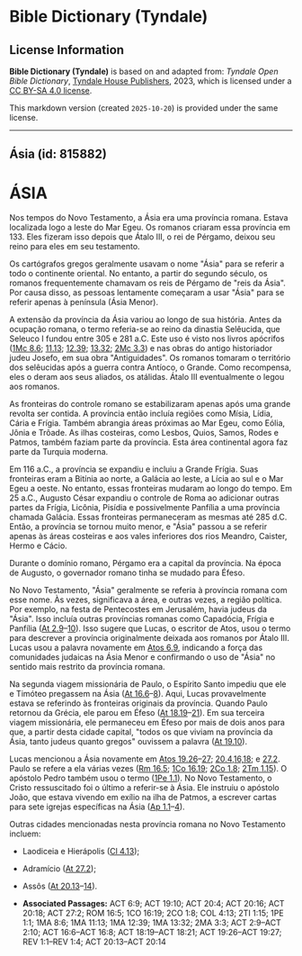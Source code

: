 # Bible Dictionary (Tyndale)

## License Information

**Bible Dictionary (Tyndale)** is based on and adapted from: _Tyndale Open Bible Dictionary_, [Tyndale House Publishers](https://tyndaleopenresources.com/), 2023, which is licensed under a [CC BY-SA 4.0 license](https://creativecommons.org/licenses/by-sa/4.0/legalcode.en).

This markdown version (created `2025-10-20`) is provided under the same license.



--------------------------------

## Ásia (id: 815882)

ÁSIA
====

Nos tempos do Novo Testamento, a Ásia era uma província romana. Estava localizada logo a leste do Mar Egeu. Os romanos criaram essa província em 133\. Eles fizeram isso depois que Átalo III, o rei de Pérgamo, deixou seu reino para eles em seu testamento.

Os cartógrafos gregos geralmente usavam o nome "Ásia" para se referir a todo o continente oriental. No entanto, a partir do segundo século, os romanos frequentemente chamavam os reis de Pérgamo de "reis da Ásia". Por causa disso, as pessoas lentamente começaram a usar "Ásia" para se referir apenas à península (Ásia Menor).

A extensão da província da Ásia variou ao longo de sua história. Antes da ocupação romana, o termo referia\-se ao reino da dinastia Selêucida, que Seleuco I fundou entre 305 e 281 a.C. Este uso é visto nos livros apócrifos ([1Mc 8\.6](https://ref.ly/1Macc8:6); [11\.13](https://ref.ly/1Macc11:13); [12\.39](https://ref.ly/1Macc12:39); [13\.32](https://ref.ly/1Macc13:32); [2Mc 3\.3](https://ref.ly/2Macc3:3)) e nas obras do antigo historiador judeu Josefo, em sua obra "Antiguidades". Os romanos tomaram o território dos selêucidas após a guerra contra Antíoco, o Grande. Como recompensa, eles o deram aos seus aliados, os atálidas. Átalo III eventualmente o legou aos romanos.

As fronteiras do controle romano se estabilizaram apenas após uma grande revolta ser contida. A província então incluía regiões como Mísia, Lídia, Cária e Frígia. Também abrangia áreas próximas ao Mar Egeu, como Eólia, Jônia e Trôade. As ilhas costeiras, como Lesbos, Quios, Samos, Rodes e Patmos, também faziam parte da província. Esta área continental agora faz parte da Turquia moderna.

Em 116 a.C., a província se expandiu e incluiu a Grande Frígia. Suas fronteiras eram a Bitínia ao norte, a Galácia ao leste, a Lícia ao sul e o Mar Egeu a oeste. No entanto, essas fronteiras mudaram ao longo do tempo. Em 25 a.C., Augusto César expandiu o controle de Roma ao adicionar outras partes da Frígia, Licônia, Pisídia e possivelmente Panfília a uma província chamada Galácia. Essas fronteiras permaneceram as mesmas até 285 d.C. Então, a província se tornou muito menor, e "Ásia" passou a se referir apenas às áreas costeiras e aos vales inferiores dos rios Meandro, Caister, Hermo e Cácio.

Durante o domínio romano, Pérgamo era a capital da província. Na época de Augusto, o governador romano tinha se mudado para Éfeso.

No Novo Testamento, "Ásia" geralmente se referia à província romana com esse nome. Às vezes, significava a área, e outras vezes, a região política. Por exemplo, na festa de Pentecostes em Jerusalém, havia judeus da "Ásia". Isso incluía outras províncias romanas como Capadócia, Frígia e Panfília ([At 2\.9](https://ref.ly/Acts2:9-Acts2:10)–[10](https://ref.ly/Acts2:9-Acts2:10)). Isso sugere que Lucas, o escritor de Atos, usou o termo para descrever a província originalmente deixada aos romanos por Átalo III. Lucas usou a palavra novamente em [Atos 6\.9](https://ref.ly/Acts6:9), indicando a força das comunidades judaicas na Ásia Menor e confirmando o uso de "Ásia" no sentido mais restrito da província romana.

Na segunda viagem missionária de Paulo, o Espírito Santo impediu que ele e Timóteo pregassem na Ásia ([At 16\.6](https://ref.ly/Acts16:6-Acts16:8)–[8](https://ref.ly/Acts16:6-Acts16:8)). Aqui, Lucas provavelmente estava se referindo às fronteiras originais da província. Quando Paulo retornou da Grécia, ele parou em Éfeso ([At 18\.19](https://ref.ly/Acts18:19-Acts18:21)–[21](https://ref.ly/Acts18:19-Acts18:21)). Em sua terceira viagem missionária, ele permaneceu em Éfeso por mais de dois anos para que, a partir desta cidade capital, "todos os que viviam na província da Ásia, tanto judeus quanto gregos" ouvissem a palavra ([At 19\.10](https://ref.ly/Acts19:10)).

Lucas mencionou a Ásia novamente em [Atos 19\.26](https://ref.ly/Acts19:26-Acts19:27)–[27](https://ref.ly/Acts19:26-Acts19:27); [20\.4,16,18](https://ref.ly/Acts20:4); e [27\.2](https://ref.ly/Acts27:2). Paulo se refere a ela várias vezes ([Rm 16\.5](https://ref.ly/Rom16:5); [1Co 16\.19](https://ref.ly/1Cor16:19); [2Co 1\.8](https://ref.ly/2Cor1:8); [2Tm 1\.15](https://ref.ly/2Tim1:15)). O apóstolo Pedro também usou o termo ([1Pe 1\.1](https://ref.ly/1Pet1:1)). No Novo Testamento, o Cristo ressuscitado foi o último a referir\-se à Ásia. Ele instruiu o apóstolo João, que estava vivendo em exílio na ilha de Patmos, a escrever cartas para sete igrejas específicas na Ásia ([Ap 1\.1](https://ref.ly/Rev1:1-Rev1:4)–[4](https://ref.ly/Rev1:1-Rev1:4)).

Outras cidades mencionadas nesta província romana no Novo Testamento incluem:

* Laodiceia e Hierápolis ([Cl 4\.13](https://ref.ly/Col4:13));
* Adramício ([At 27\.2](https://ref.ly/Acts27:2));
* Assôs ([At 20\.13](https://ref.ly/Acts20:13-Acts20:14)–[14](https://ref.ly/Acts20:13-Acts20:14)).

* **Associated Passages:** ACT 6:9; ACT 19:10; ACT 20:4; ACT 20:16; ACT 20:18; ACT 27:2; ROM 16:5; 1CO 16:19; 2CO 1:8; COL 4:13; 2TI 1:15; 1PE 1:1; 1MA 8:6; 1MA 11:13; 1MA 12:39; 1MA 13:32; 2MA 3:3; ACT 2:9–ACT 2:10; ACT 16:6–ACT 16:8; ACT 18:19–ACT 18:21; ACT 19:26–ACT 19:27; REV 1:1–REV 1:4; ACT 20:13–ACT 20:14

